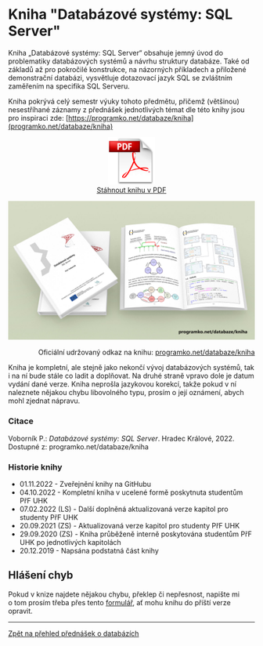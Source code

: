 # Kniha "Databázové systémy: SQL Server"


Kniha „Databázové systémy: SQL Server“ obsahuje jemný úvod do problematiky databázových systémů 
a návrhu struktury databáze. Také od základů až pro pokročilé konstrukce, na názorných příkladech 
a přiložené demonstrační databázi, vysvětluje dotazovací jazyk SQL se zvláštním zaměřením 
na specifika SQL Serveru.

Kniha pokrývá celý semestr výuky tohoto předmětu, přičemž (většinou) nesestříhané záznamy 
z přednášek jednotlivých témat dle této knihy jsou pro inspiraci zde: [https://programko.net/databaze/kniha](programko.net/databaze/kniha)

<p align="center">
	<a href="https://github.com/PetrVobornik/prednasky/raw/master/Databaze/Kniha/databaze.pdf" />
		<img src="https://github.com/PetrVobornik/prednasky/raw/master/Databaze/Kniha/img/pdf.png" alt="Odkaz na stažení knihy Databázové systémy: SQL Server v PDF" width="96" /><br/>Stáhnout knihu v PDF
	</a>
</p>


<p align="center">
	<img src="https://github.com/PetrVobornik/prednasky/raw/master/Databaze/Kniha/img/databaze-book.jpg" alt="Ilustrační obrázek knihy Databázové systémy: SQL Server" />
</p>

<p align="right">
Oficiální udržovaný odkaz na knihu: <a href="https://programko.net/databaze/kniha">programko.net/databaze/kniha</a>
</p>

Kniha je kompletní, ale stejně jako nekončí vývoj databázových systémů, 
tak i na ní bude stále co ladit a doplňovat. Na druhé straně vpravo dole je datum 
vydání dané verze. Kniha neprošla jazykovou korekcí, takže pokud v ní 
naleznete nějakou chybu libovolného typu, prosím o její oznámení, 
abych mohl zjednat nápravu.


### Citace

Voborník P.: _Databázové systémy: SQL Server_. Hradec Králové, 2022. Dostupné z: programko.net/databaze/kniha


### Historie knihy

* 01.11.2022 - Zveřejnění knihy na GitHubu
* 04.10.2022 - Kompletní kniha v ucelené formě poskytnuta studentům PřF UHK
* 07.02.2022 (LS) - Další doplněná aktualizovaná verze kapitol pro studenty PřF UHK
* 20.09.2021 (ZS) - Aktualizovaná verze kapitol pro studenty PřF UHK
* 29.09.2020 (ZS) - Kniha průběženě interně poskytována studentům PřF UHK po jednotlivých kapitolách
* 20.12.2019 - Napsána podstatná část knihy


## Hlášení chyb

Pokud v knize najdete nějakou chybu, překlep či nepřesnost, napište mi o tom prosím 
třeba přes tento [formulář](https://programko.net/knihy/chyby), ať mohu knihu do příští verze opravit.


---

[Zpět na přehled přednášek o databázích](https://github.com/PetrVobornik/prednasky/tree/master/Databaze)

